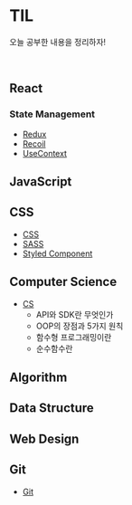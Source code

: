 # TIL

오늘 공부한 내용을 정리하자!

<br>

## React

### State Management

- [Redux](/React/StateManagement/Redux.md)
- [Recoil](/React/StateManagement/Recoil.md)
- [UseContext](React/StateManagement/UseContext.md)

## JavaScript

## CSS

- [CSS](/CSS/CSS.md)
- [SASS](/CSS/SASS.md)
- [Styled Component](/CSS/Styled%20Component.md)

## Computer Science
- [CS](/CS/README.md)
    - API와 SDK란 무엇인가 
    - OOP의 장점과 5가지 원칙
    - 함수형 프로그래밍이란
    - 순수함수란

## Algorithm

## Data Structure

## Web Design

## Git
- [Git](/CS/README.md)
